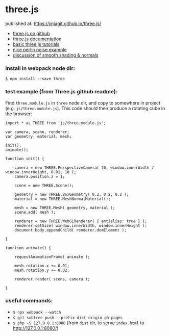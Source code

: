 # three.js

published at: https://jinjagit.github.io/three.js/

* [three.js on github](https://github.com/mrdoob/three.js/)  
* [three.js documentation ](https://threejs.org/docs/)  
* [basic three.js tutorials](https://www.youtube.com/playlist?list=PLRtjMdoYXLf6mvjCmrltvsD0j12ZQDMfE) 
* [nice perlin noise example](https://codepen.io/ya7gisa0/pen/vGJvWw)  
* [discussion of smooth shading & normals](https://stackoverflow.com/questions/43624693/computevertexnormals-doesnt-work-with-model-from-jsonloader)  

### install in webpack node dir:
`$ npm install --save three`

### test example (from Three.js github readme):
Find `three.module.js` in `three` node dir, and copy to somewhere in project (e.g. `js/three.module.js`). This code should then produce a rotating cube in the browser:  
```
import * as THREE from 'js/three.module.js';

var camera, scene, renderer;
var geometry, material, mesh;

init();
animate();

function init() {

	camera = new THREE.PerspectiveCamera( 70, window.innerWidth / window.innerHeight, 0.01, 10 );
	camera.position.z = 1;

	scene = new THREE.Scene();

	geometry = new THREE.BoxGeometry( 0.2, 0.2, 0.2 );
	material = new THREE.MeshNormalMaterial();

	mesh = new THREE.Mesh( geometry, material );
	scene.add( mesh );

	renderer = new THREE.WebGLRenderer( { antialias: true } );
	renderer.setSize( window.innerWidth, window.innerHeight );
	document.body.appendChild( renderer.domElement );

}

function animate() {

	requestAnimationFrame( animate );

	mesh.rotation.x += 0.01;
	mesh.rotation.y += 0.02;

	renderer.render( scene, camera );

}
```

### useful commands:
* `$ npx webpack --watch`  
* `$ git subtree push --prefix dist origin gh-pages`  
* `$ php -S 127.0.0.1:8080` (from `dist` dir, to serve `index.html` to http://127.0.0.1:8080/)  